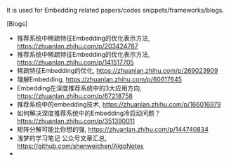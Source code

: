 It is used for Embedding related papers/codes snippets/frameworks/blogs.


[Blogs]
+ 推荐系统中稀疏特征Embedding的优化表示方法, https://zhuanlan.zhihu.com/p/203424787
+ 推荐系统中稀疏特征Embedding的优化表示方法, https://zhuanlan.zhihu.com/p/141517705
+ 稀疏特征Embedding的优化, https://zhuanlan.zhihu.com/p/269023909
+ 理解Embedding, https://zhuanlan.zhihu.com/p/60617645
+ Embedding在深度推荐系统中的3大应用方向, https://zhuanlan.zhihu.com/p/67218758
+ 推荐系统中的embedding技术, https://zhuanlan.zhihu.com/p/166016979
+ 如何解决深度推荐系统中的Embedding冷启动问题？https://zhuanlan.zhihu.com/p/351390011
+ 矩阵分解可能比你想的强, https://zhuanlan.zhihu.com/p/144740834
+ 浅梦的学习笔记 公众号文章汇总, https://github.com/shenweichen/AlgoNotes
+ 


